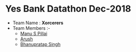 # Yes Bank Datathon Dec-2018

* Team Name : **Xorcerers**
* Team Members :-
  * [Manu S Pillai](https://github.com/manupillai308)
  * [Arush](https://github.com/arush15june)
  * [Bhanupratap Singh](https://github.com/asterisk-bhanu)
